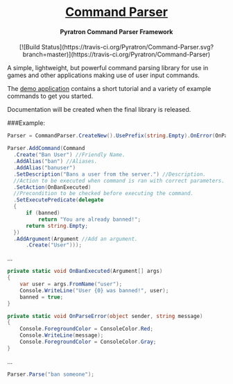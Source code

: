 #  <center>[Command Parser](http://www.pyratron.com)</center>
#### <center>Pyratron Command Parser Framework</center>
<center>[![Build Status](https://travis-ci.org/Pyratron/Command-Parser.svg?branch=master)](https://travis-ci.org/Pyratron/Command-Parser)</center>

A simple, lightweight, but powerful command parsing library for use in games and other applications making use of user input commands.

The [demo application](https://github.com/Pyratron/Command-Parser/archive/master.zip) contains a short tutorial and a variety of example commands to get you started.

Documentation will be created when the final library is released.

###Example:

```csharp
Parser = CommandParser.CreateNew().UsePrefix(string.Empty).OnError(OnParseError);

Parser.AddCommand(Command
  .Create("Ban User") //Friendly Name.
  .AddAlias("ban") //Aliases.
  .AddAlias("banuser")
  .SetDescription("Bans a user from the server.") //Description.
  //Action to be executed when command is ran with correct parameters. (Of course, can be method, lamba, delegate, etc)
  .SetAction(OnBanExecuted)
  //Precondition to be checked before executing the command.
  .SetExecutePredicate(delegate
  {
      if (banned)
          return "You are already banned!";
      return string.Empty;
  })
  .AddArgument(Argument //Add an argument.
      .Create("User")));
```

...

```csharp
private static void OnBanExecuted(Argument[] args)
{
    var user = args.FromName("user");
    Console.WriteLine("User {0} was banned!", user);
    banned = true;
}

private static void OnParseError(object sender, string message)
{
    Console.ForegroundColor = ConsoleColor.Red;
    Console.WriteLine(message);
    Console.ForegroundColor = ConsoleColor.Gray;
}
```

...

```csharp
Parser.Parse("ban someone");
```

